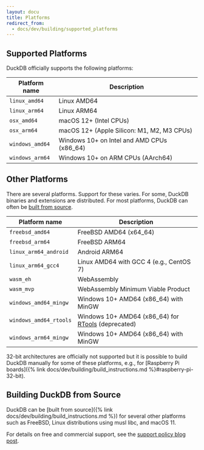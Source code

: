 ```yaml
---
layout: docu
title: Platforms
redirect_from:
  - docs/dev/building/supported_platforms
---
```


## Supported Platforms

DuckDB officially supports the following platforms:

| Platform name      | Description                                |
|--------------------|--------------------------------------------|
| `linux_amd64`      | Linux AMD64                                |
| `linux_arm64`      | Linux ARM64                                |
| `osx_amd64`        | macOS 12+ (Intel CPUs)                     |
| `osx_arm64`        | macOS 12+ (Apple Silicon: M1, M2, M3 CPUs) |
| `windows_amd64`    | Windows 10+ on Intel and AMD CPUs (x86_64) |
| `windows_arm64`    | Windows 10+ on ARM CPUs (AArch64)          |

## Other Platforms

There are several platforms.
Support for these varies. For some, DuckDB binaries and extensions are distributed.
For most platforms, DuckDB can often be [built from source](#building-duckdb-from-source).

| Platform name          | Description                                                                                          |
|------------------------|------------------------------------------------------------------------------------------------------|
| `freebsd_amd64`        | FreeBSD AMD64 (x64_64)                                                                               |
| `freebsd_arm64`        | FreeBSD ARM64                                                                                        |
| `linux_arm64_android`  | Android ARM64                                                                                        |
| `linux_arm64_gcc4`     | Linux AMD64 with GCC 4 (e.g., CentOS 7)                                                              |
| `wasm_eh`              | WebAssembly                                                                                          |
| `wasm_mvp`             | WebAssembly Minimum Viable Product                                                                   |
| `windows_amd64_mingw`  | Windows 10+ AMD64 (x86_64) with MinGW                                                                |
| `windows_amd64_rtools` | Windows 10+ AMD64 (x86_64) for [RTools](https://cran.r-project.org/bin/windows/Rtools/) (deprecated) |
| `windows_arm64_mingw`  | Windows 10+ AMD64 (x86_64) with MinGW                                                                |

32-bit architectures are officially not supported but it is possible to build DuckDB manually for some of these platforms, e.g., for [Raspberry Pi boards]({% link docs/dev/building/build_instructions.md %}#raspberry-pi-32-bit).

## Building DuckDB from Source

DuckDB can be [built from source]({% link docs/dev/building/build_instructions.md %}) for several other platforms such as FreeBSD, Linux distributions using musl libc, and macOS 11.

For details on free and commercial support, see the [support policy blog post](https://duckdblabs.com/news/2023/10/02/support-policy#platforms).
